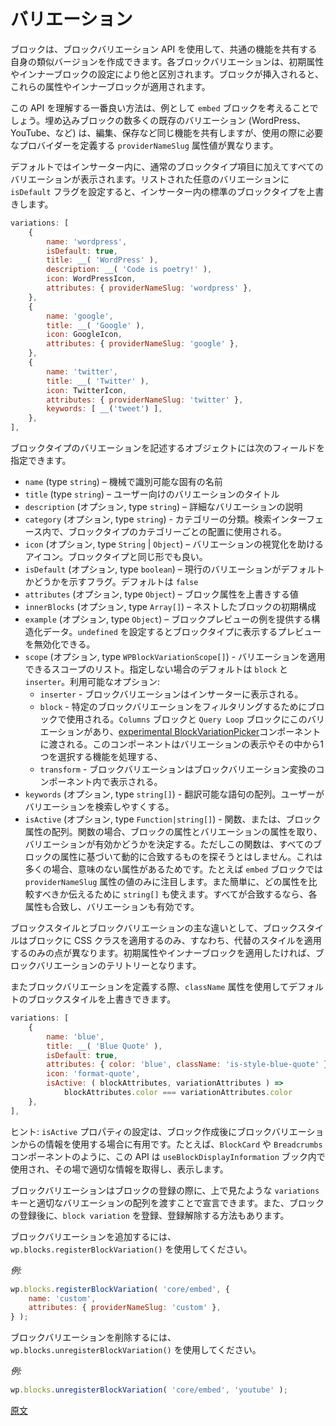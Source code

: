 <!--
# Variations
 -->
# バリエーション

<!--
Block Variations is the API that allows a block to have similar versions of it, but all these versions share some common functionality. Each block variation is differentiated from the others by setting some initial attributes or inner blocks. Then at the time when a block is inserted these attributes and/or inner blocks are applied.
 -->
ブロックは、ブロックバリエーション API を使用して、共通の機能を共有する自身の類似バージョンを作成できます。各ブロックバリエーションは、初期属性やインナーブロックの設定により他と区別されます。ブロックが挿入されると、これらの属性やインナーブロックが適用されます。

<!--
A great way to understand this API better is by using the `embed` block as an example. The numerous existing variations for embed (WordPress, Youtube, etc..) share the same functionality for editing, saving, and so on, but their basic difference is the `providerNameSlug` attribute's value, which defines the provider that needs to be used.
 -->
この API を理解する一番良い方法は、例として `embed` ブロックを考えることでしょう。埋め込みブロックの数多くの既存のバリエーション (WordPress、YouTube、など) は、編集、保存など同じ機能を共有しますが、使用の際に必要なプロバイダーを定義する `providerNameSlug` 属性値が異なります。

<!--
By default, all variations will show up in the Inserter in addition to the regular block type item. However, setting the `isDefault` flag for any of the variations listed will override the regular block type in the Inserter.
 -->
デフォルトではインサーター内に、通常のブロックタイプ項目に加えてすべてのバリエーションが表示されます。リストされた任意のバリエーションに `isDefault` フラグを設定すると、インサーター内の標準のブロックタイプを上書きします。

```js
variations: [
    {
		name: 'wordpress',
		isDefault: true,
		title: __( 'WordPress' ),
		description: __( 'Code is poetry!' ),
		icon: WordPressIcon,
		attributes: { providerNameSlug: 'wordpress' },
	},
	{
		name: 'google',
		title: __( 'Google' ),
		icon: GoogleIcon,
		attributes: { providerNameSlug: 'google' },
	},
	{
		name: 'twitter',
		title: __( 'Twitter' ),
		icon: TwitterIcon,
		attributes: { providerNameSlug: 'twitter' },
		keywords: [ __('tweet') ],
	},
],
```

<!--
An object describing a variation defined for the block type can contain the following fields:
 -->
ブロックタイプのバリエーションを記述するオブジェクトには次のフィールドを指定できます。

<!--
-   `name` (type `string`) – The unique and machine-readable name.
-   `title` (type `string`) – A human-readable variation title.
-   `description` (optional, type `string`) – A detailed variation description.
-   `category` (optional, type `string`) - A category classification, used in search interfaces to arrange block types by category.
-   `icon` (optional, type `string` | `Object`) – An icon helping to visualize the variation. It can have the same shape as the block type.
-   `isDefault` (optional, type `boolean`) – Indicates whether the current variation is the default one. Defaults to `false`.
-   `attributes` (optional, type `Object`) – Values that override block attributes.
-   `innerBlocks` (optional, type `Array[]`) – Initial configuration of nested blocks.
-   `example` (optional, type `Object`) – Example provides structured data for the block preview. You can set to `undefined` to disable the preview shown for the block type.
-   `scope` (optional, type `WPBlockVariationScope[]`) - the list of scopes where the variation is applicable. When not provided, it defaults to `block` and `inserter`. Available options:
    -   `inserter` - Block Variation is shown on the inserter.
    -   `block` - Used by blocks to filter specific block variations. `Columns` and `Query Loop` blocks have such variations and are passed to the [experimental BlockVariationPicker](https://github.com/WordPress/gutenberg/blob/HEAD/packages/block-editor/src/components/block-variation-picker/README.md) component, which is handling the displaying of variations and the ability to select one from them.
    -   `transform` - Block Variation will be shown in the component for Block Variations transformations.
-   `keywords` (optional, type `string[]`) - An array of terms (which can be translated) that help users discover the variation while searching.
-   `isActive` (optional, type `Function|string[]`) - This can be a function or an array of block attributes. Function that accepts a block's attributes and the variation's attributes and determines if a variation is active. This function doesn't try to find a match dynamically based on all block's attributes, as in many cases some attributes are irrelevant. An example would be for `embed` block where we only care about `providerNameSlug` attribute's value. We can also use a `string[]` to tell which attributes should be compared as a shorthand. Each attributes will be matched and the variation will be active if all of them are matching.
 -->
- `name` (type `string`) – 機械で識別可能な固有の名前
- `title` (type `string`) – ユーザー向けのバリエーションのタイトル
- `description` (オプション, type `string`) – 詳細なバリエーションの説明
- `category` (オプション, type `string`) - カテゴリーの分類。検索インターフェース内で、ブロックタイプのカテゴリーごとの配置に使用される。
- `icon` (オプション, type `String` | `Object`) – バリエーションの視覚化を助けるアイコン。ブロックタイプと同じ形でも良い。
- `isDefault` (オプション, type `boolean`) – 現行のバリエーションがデフォルトかどうかを示すフラグ。デフォルトは `false`
- `attributes` (オプション, type `Object`) – ブロック属性を上書きする値
- `innerBlocks` (オプション, type `Array[]`) – ネストしたブロックの初期構成
- `example` (オプション, type `Object`) – ブロックプレビューの例を提供する構造化データ。`undefined` を設定するとブロックタイプに表示するプレビューを無効化できる。
- `scope` (オプション, type `WPBlockVariationScope[]`) - バリエーションを適用できるスコープのリスト。指定しない場合のデフォルトは `block` と `inserter`。利用可能なオプション:
	- `inserter` - ブロックバリエーションはインサーターに表示される。
	- `block` - 特定のブロックバリエーションをフィルタリングするためにブロックで使用される。`Columns` ブロックと `Query Loop` ブロックにこのバリエーションがあり、[experimental BlockVariationPicker](https://github.com/WordPress/gutenberg/blob/HEAD/packages/block-editor/src/components/block-variation-picker/README.md)コンポーネントに渡される。このコンポーネントはバリエーションの表示やその中から1つを選択する機能を処理する、
	- `transform` - ブロックバリエーションはブロックバリエーション変換のコンポーネント内で表示される。
- `keywords` (オプション, type `string[]`) - 翻訳可能な語句の配列。ユーザーがバリエーションを検索しやすくする。
- `isActive` (オプション, type `Function|string[]`) - 関数、または、ブロック属性の配列。関数の場合、ブロックの属性とバリエーションの属性を取り、バリエーションが有効かどうかを決定する。ただしこの関数は、すべてのブロックの属性に基づいて動的に合致するものを探そうとはしません。これは多くの場合、意味のない属性があるためです。たとえば `embed` ブロックでは `providerNameSlug` 属性の値のみに注目します。また簡単に、どの属性を比較すべきか伝えるために `string[]` も使えます。すべてが合致するなら、各属性も合致し、バリエーションも有効です。

<!--
The main difference between block styles and block variations is that a block style just applies a CSS class to the block, so it can be styled in an alternative way. If we want to apply initial attributes or inner blocks, we fall in block variation territory.
 -->
ブロックスタイルとブロックバリエーションの主な違いとして、ブロックスタイルはブロックに CSS クラスを適用するのみ、すなわち、代替のスタイルを適用するのみの点が異なります。初期属性やインナーブロックを適用したければ、ブロックバリエーションのテリトリーとなります。

<!--
It's also possible to override the default block style using the `className` attribute when defining block variations.
 -->
またブロックバリエーションを定義する際、`className` 属性を使用してデフォルトのブロックスタイルを上書きできます。

```js
variations: [
	{
		name: 'blue',
		title: __( 'Blue Quote' ),
		isDefault: true,
		attributes: { color: 'blue', className: 'is-style-blue-quote' },
		icon: 'format-quote',
		isActive: ( blockAttributes, variationAttributes ) =>
			blockAttributes.color === variationAttributes.color
	},
],

```
<!--
It's worth mentioning that setting the `isActive` property can be useful for cases you want to use information from the block variation, after a block's creation. For example, this API is used in `useBlockDisplayInformation` hook to fetch and display proper information on places like the `BlockCard` or `Breadcrumbs` components.
 -->
ヒント: `isActive` プロパティの設定は、ブロック作成後にブロックバリエーションからの情報を使用する場合に有用です。たとえば、`BlockCard` や `Breadcrumbs` コンポーネントのように、この API は `useBlockDisplayInformation` ブック内で使用され、その場で適切な情報を取得し、表示します。

<!--
Block variations can be declared during a block's registration by providing the `variations` key with a proper array of variations, as defined above. In addition, there are ways to register and unregister a `block variation` for a block, after its registration.
 -->
ブロックバリエーションはブロックの登録の際に、上で見たような `variations` キーと適切なバリエーションの配列を渡すことで宣言できます。また、ブロックの登録後に、`block variation` を登録、登録解除する方法もあります。

<!--
To add a block variation use `wp.blocks.registerBlockVariation()`.
 -->
ブロックバリエーションを追加するには、`wp.blocks.registerBlockVariation()` を使用してください。

<!--
_Example:_
 -->
_例:_

```js
wp.blocks.registerBlockVariation( 'core/embed', {
	name: 'custom',
	attributes: { providerNameSlug: 'custom' },
} );
```

<!--
To remove a block variation use `wp.blocks.unregisterBlockVariation()`.
 -->
ブロックバリエーションを削除するには、`wp.blocks.unregisterBlockVariation()` を使用してください。

<!--
_Example:_
 -->
_例:_

```js
wp.blocks.unregisterBlockVariation( 'core/embed', 'youtube' );
```

[原文](https://github.com/WordPress/gutenberg/blob/trunk/docs/reference-guides/block-api/block-variations.md)
